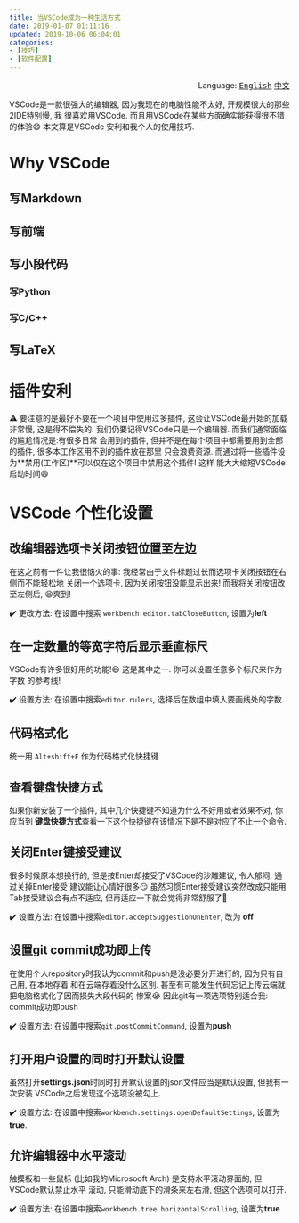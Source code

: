 ```yaml
---
title: 当VSCode成为一种生活方式
date: 2019-01-07 01:11:16
updated: 2019-10-06 06:04:01
categories:
- [技巧]
- [软件配置]
---
```


<div align='right'>Language:
<a href='{{ location.host }}/2018/12/25/When-VSCode-Becomes-A-Lifestyle'><kbd>English</kbd></a>
<a href='{{ location.host }}/zh-CN/2019/01/07/当VSCode成为一种生活方式'><kbd>中文</kbd></a>
</div>

<!-- TODO -->

VSCode是一款很强大的编辑器, 因为我现在的电脑性能不太好, 开规模很大的那些2IDE特别慢, 我
很喜欢用VSCode. 而且用VSCode在某些方面确实能获得很不错的体验:smile: 本文算是VSCode
安利和我个人的使用技巧.

<!-- More -->

# Why VSCode

## 写Markdown

## 写前端

## 写小段代码

### 写Python

### 写C/C++

## 写LaTeX

# 插件安利

:warning: 要注意的是最好不要在一个项目中使用过多插件, 这会让VSCode最开始的加载非常慢,
这是得不偿失的. 我们仍要记得VSCode只是一个编辑器. 而我们通常面临的尴尬情况是:有很多日常
会用到的插件, 但并不是在每个项目中都需要用到全部的插件, 很多本工作区用不到的插件放在那里
只会浪费资源. 而通过将一些插件设为**禁用(工作区)**可以仅在这个项目中禁用这个插件! 这样
能大大缩短VSCode启动时间:smile:

# VSCode 个性化设置

## 改编辑器选项卡关闭按钮位置至左边

在这之前有一件让我很恼火的事: 我经常由于文件标题过长而选项卡关闭按钮在右侧而不能轻松地
关闭一个选项卡, 因为关闭按钮没能显示出来! 而我将关闭按钮改至左侧后, :satisfied:爽到!

:heavy_check_mark: 更改方法: 在设置中搜索 `workbench.editor.tabCloseButton`, 设置为**left**

## 在一定数量的等宽字符后显示垂直标尺

VSCode有许多很好用的功能!:satisfied: 这是其中之一. 你可以设置任意多个标尺来作为字数
的参考线!

:heavy_check_mark: 设置方法: 在设置中搜索`editor.rulers`, 选择后在数组中填入要画线处的字数.

## 代码格式化

统一用 `Alt+shift+F` 作为代码格式化快捷键

## 查看键盘快捷方式

如果你新安装了一个插件, 其中几个快捷键不知道为什么不好用或者效果不对, 你应当到
**键盘快捷方式**查看一下这个快捷键在该情况下是不是对应了不止一个命令.

## 关闭Enter键接受建议

很多时候原本想换行的, 但是按Enter却接受了VSCode的沙雕建议, 令人郁闷, 通过关掉Enter接受
建议能让心情好很多:smirk: 虽然习惯Enter接受建议突然改成只能用Tab接受建议会有点不适应,
但再适应一下就会觉得非常舒服了:clap:

:heavy_check_mark: 设置方法: 在设置中搜索`editor.acceptSuggestionOnEnter`, 改为
**off**

## 设置git commit成功即上传

在使用个人repository时我认为commit和push是没必要分开进行的, 因为只有自己用, 在本地存着
和在云端存着没什么区别. 甚至有可能发生代码忘记上传云端就把电脑格式化了因而损失大段代码的
惨案:sob: 因此git有一项选项特别适合我: commit成功即push

:heavy_check_mark: 设置方法: 在设置中搜索`git.postCommitCommand`, 设置为**push**

## 打开用户设置的同时打开默认设置

虽然打开**settings.json**时同时打开默认设置的json文件应当是默认设置, 但我有一次安装
VSCode之后发现这个选项没被勾上.

:heavy_check_mark: 设置方法: 在设置中搜索`workbench.settings.openDefaultSettings`,
设置为**true**.

## 允许编辑器中水平滚动

触摸板和一些鼠标 (比如我的Microsooft Arch) 是支持水平滚动界面的, 但VSCode默认禁止水平
滚动, 只能滑动底下的滑条来左右滑, 但这个选项可以打开.

:heavy_check_mark: 设置方法: 在设置中搜索`workbench.tree.horizontalScrolling`,
设置为**true**